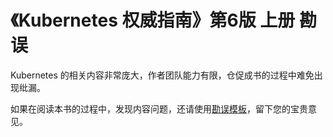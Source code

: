 # 《Kubernetes 权威指南》第6版 上册 勘误

Kubernetes 的相关内容非常庞大，作者团队能力有限，仓促成书的过程中难免出现纰漏。

如果在阅读本书的过程中，发现内容问题，还请使用[勘误模板](https://github.com/kubeguide/K8sDefinitiveGuide-V6-A-corrigendum/issues/new?assignees=&labels=type%2Fcorrigendum&template=corrigendum.md&title=)，留下您的宝贵意见。
